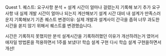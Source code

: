 Quest 1.
퀘스트: 요구사항 분석 + 설계 시간이 얼마나 걸렸는지 기록해 보기
추가 요구 사항
내 실제 개발 시간이 얼마나 되는지 계산해보기
설계 시간 대비 내 설계가 만족스러운지 기록해보기
기존 퀘스트 변경이유: 실제 개발과 설계사이 간극을 좁혀 너무 과도한 시간을 쏟지 않기 위해서 퀘스트를 변경했습니다.

시간은 기록하지 못했지만 분석 설계시간을 기록하려했던 이유가 개선하려는거 였어서 애자일 방법론을 적용하면서 1주를 보냈다!
학습 설계 구현 다시 학습 설계 구현을하면서 개선! 
